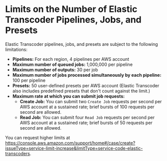 # Limits on the Number of Elastic Transcoder Pipelines, Jobs, and Presets<a name="limits"></a>

Elastic Transcoder pipelines, jobs, and presets are subject to the following limitations:
+ **Pipelines:** For each region, 4 pipelines per AWS account
+ **Maximum number of queued jobs:** 1,000,000 per pipeline
+ **Maximum number of outputs:** 30 per job
+ **Maximum number of jobs processed simultaneously by each pipeline:** 100 per pipeline
+ **Presets:** 50 user\-defined presets per AWS account \(Elastic Transcoder also includes predefined presets that don't count against the limit\.\)
+ **Maximum rate at which you can submit job requests:**
  + **Create Job:** You can submit two `Create Job` requests per second per AWS account at a sustained rate; brief bursts of 100 requests per second are allowed\.
  + **Read Job:** You can submit four `Read Job` requests per second per AWS account at a sustained rate; brief bursts of 50 requests per second are allowed\.

You can request higher limits at [https://console\.aws\.amazon\.com/support/home\#/case/create?issueType=service\-limit\-increase&limitType=service\-code\-elastic\-transcoders](https://console.aws.amazon.com/support/home#/case/create?issueType=service-limit-increase&limitType=service-code-elastic-transcoders)\.